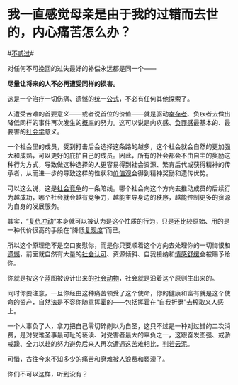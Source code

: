 # 我一直感觉母亲是由于我的过错而去世的，内心痛苦怎么办？

\#[不贰过](https://www.zhihu.com/search?q=不贰过&search_source=Entity&hybrid_search_source=Entity&hybrid_search_extra={"sourceType"%3A"answer"%2C"sourceId"%3A3308508492})#

对任何不可挽回的过失最好的补偿永远都是同一个——

**尽量让将来的人不必再遭受同样的损害。**

这是一个治疗一切伤痛、遗憾的统一[公式](https://www.zhihu.com/search?q=公式&search_source=Entity&hybrid_search_source=Entity&hybrid_search_extra={"sourceType"%3A"answer"%2C"sourceId"%3A3308508492})，不必有任何其他探索了。

人遭受苦难的首要意义——或者说首位的价值——就是驱动[幸存者](https://www.zhihu.com/search?q=幸存者&search_source=Entity&hybrid_search_source=Entity&hybrid_search_extra={"sourceType"%3A"answer"%2C"sourceId"%3A3308508492})、负疚者去做出降低同样的事件再次发生的[概率](https://www.zhihu.com/search?q=概率&search_source=Entity&hybrid_search_source=Entity&hybrid_search_extra={"sourceType"%3A"answer"%2C"sourceId"%3A3308508492})的努力。这可以说是内疚感、[负罪感](https://www.zhihu.com/search?q=负罪感&search_source=Entity&hybrid_search_source=Entity&hybrid_search_extra={"sourceType"%3A"answer"%2C"sourceId"%3A3308508492})最基本的、最要害的[社会学](https://www.zhihu.com/search?q=社会学&search_source=Entity&hybrid_search_source=Entity&hybrid_search_extra={"sourceType"%3A"answer"%2C"sourceId"%3A3308508492})意义。

一个社会里的成员，受到打击后会选择这条路的越多，这个社会就会自然的更加强大和成熟，可以更好的庇护自己的成员。因此，所有的社会都会不由自主的奖励这种行为方式，导致做这种选择的人更容易得到社会资源、繁育后代或获得精神的传承者，从而进一步的导致这样的性状和[价值观](https://www.zhihu.com/search?q=价值观&search_source=Entity&hybrid_search_source=Entity&hybrid_search_extra={"sourceType"%3A"answer"%2C"sourceId"%3A3308508492})会得到精神奖励和遗传优势。

可以这么说，这是[社会竞争](https://www.zhihu.com/search?q=社会竞争&search_source=Entity&hybrid_search_source=Entity&hybrid_search_extra={"sourceType"%3A"answer"%2C"sourceId"%3A3308508492})的一条暗线。哪个社会向这个方向去推动成员的后续行为越成功，哪个社会就会越有竞争力，越能主导身边的秩序，越能控制更多的资源为自身的发展服务。

其实，“[复仇冲动](https://www.zhihu.com/search?q=复仇冲动&search_source=Entity&hybrid_search_source=Entity&hybrid_search_extra={"sourceType"%3A"answer"%2C"sourceId"%3A3308508492})”本身就可以被认为是这个性质的行为，只是还比较原始、用的是一种代价很高的手段在“降低[复现度](https://www.zhihu.com/search?q=复现度&search_source=Entity&hybrid_search_source=Entity&hybrid_search_extra={"sourceType"%3A"answer"%2C"sourceId"%3A3308508492})”而已。

所以这个原理绝不是空口安慰你，而是你只要顺着这个方向去处理你的一切悔恨和[遗憾](https://www.zhihu.com/search?q=遗憾&search_source=Entity&hybrid_search_source=Entity&hybrid_search_extra={"sourceType"%3A"answer"%2C"sourceId"%3A3308508492})，前面就自然有大量的[社会认可](https://www.zhihu.com/search?q=社会认可&search_source=Entity&hybrid_search_source=Entity&hybrid_search_extra={"sourceType"%3A"answer"%2C"sourceId"%3A3308508492})、资源倾斜、自我接纳和[情感舒缓](https://www.zhihu.com/search?q=情感舒缓&search_source=Entity&hybrid_search_source=Entity&hybrid_search_extra={"sourceType"%3A"answer"%2C"sourceId"%3A3308508492})会被赐予给你。

你就是按这个蓝图被设计出来的[社会动物](https://www.zhihu.com/search?q=社会动物&search_source=Entity&hybrid_search_source=Entity&hybrid_search_extra={"sourceType"%3A"answer"%2C"sourceId"%3A3308508492})，社会就是沿着这个原则生出来的。

同时你要注意，一旦你经由这种痛苦领受了这个使命，你的健康和富有就是这个使命的资产，[自然法](https://www.zhihu.com/search?q=自然法&search_source=Entity&hybrid_search_source=Entity&hybrid_search_extra={"sourceType"%3A"answer"%2C"sourceId"%3A3308508492})是不容你随意挥霍的——包括挥霍在“自我折磨”去榨取[义人感](https://www.zhihu.com/search?q=义人感&search_source=Entity&hybrid_search_source=Entity&hybrid_search_extra={"sourceType"%3A"answer"%2C"sourceId"%3A3308508492})上。

一个人辜负了人，拿刀把自己零切碎剮以为自圣，这只不过是一种对过错的二次消费，是对受难圣事最可耻的亵渎、对受害者最大的辜负之一，这跟奋发图强、戒骄戒躁、全力以赴的努力避免后来人再次遭遇这苦难相比，[判若云泥](https://www.zhihu.com/search?q=判若云泥&search_source=Entity&hybrid_search_source=Entity&hybrid_search_extra={"sourceType"%3A"answer"%2C"sourceId"%3A3308508492})。

可惜，古往今来不知多少的痛苦和磨难被人浪费和亵渎了。

你们不可以这样，听到没有？

